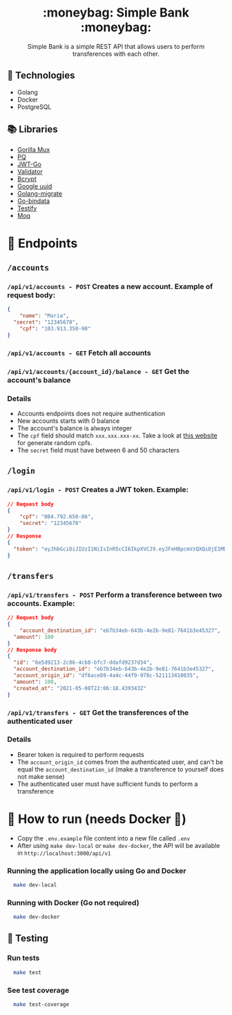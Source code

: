 <h1 align="center">:moneybag: Simple Bank :moneybag:</h1>

<p align="center">Simple Bank is a simple REST API that allows users to perform transferences with each other.</p>

## :wrench: Technologies

- Golang
- Docker
- PostgreSQL

## :books: Libraries

- [Gorilla Mux](https://github.com/gorilla/mux)
- [PQ](https://github.com/lib/pq)
- [JWT-Go](https://github.com/dgrijalva/jwt-go)
- [Validator](https://github.com/go-playground/validator)
- [Bcrypt](https://pkg.go.dev/golang.org/x/crypto/bcrypt)
- [Google uuid](https://github.com/google/uuid)
- [Golang-migrate](https://github.com/golang-migrate/migrate)
- [Go-bindata](https://github.com/kevinburke/go-bindata)
- [Testify](https://github.com/stretchr/testify)
- [Moq](https://github.com/matryer/moq)

# :triangular_flag_on_post: Endpoints

## `/accounts`

### `/api/v1/accounts - POST` Creates a new account. Example of request body:

```json
{
	"name": "Maria",
  "secret": "12345678",
	"cpf": "103.913.350-90"
}
```

### `/api/v1/accounts - GET` Fetch all accounts

### `/api/v1/accounts/{account_id}/balance - GET` Get the account's balance

### Details

- Accounts endpoints does not require authentication
- New accounts starts with 0 balance
- The account's balance is always integer
- The `cpf` field should match `xxx.xxx.xxx-xx`. Take a look at [this website](https://www.4devs.com.br/gerador_de_cpf) for generate random cpfs.
- The `secret` field must have between 6 and 50 characters

## `/login`

### `/api/v1/login - POST` Creates a JWT token. Example:
```json
// Request body
{
	"cpf": "084.792.650-86",
	"secret": "12345678"
}
// Response
{
  "token": "eyJhbGciOiJIUzI1NiIsInR5cCI6IkpXVCJ9.eyJFeHBpcmVzQXQiOjE1MDAsIklkIjoiZGY2YWNlODktNGE0Yy00NGY5LTk3OGMtNTIxMTEzNDEwMDM1IiwiSXNzdWVkQXQiOjE2MjA1MTE0Mjl9.v1kzBo3GdIXO1vhTq9_icIgfdgE7981KZ5CaQlw3Bvs"
}
```

## `/transfers`

### `/api/v1/transfers - POST` Perform a transference between two accounts. Example:

```json
// Request body
{
	"account_destination_id": "eb7b34eb-643b-4e2b-9e81-7641b3e45327",
  "amount": 100
}
// Response body
{
  "id": "6e5d9213-2c86-4cb8-bfc7-ddafd9237d34",
  "account_destination_id": "eb7b34eb-643b-4e2b-9e81-7641b3e45327",
  "account_origin_id": "df6ace89-4a4c-44f9-978c-521113410035",
  "amount": 100,
  "created_at": "2021-05-08T22:06:18.439343Z"
}
```

### `/api/v1/transfers - GET` Get the transferences of the authenticated user

### Details

- Bearer token is required to perform requests
- The `account_origin_id` comes from the authenticated user, and can't be equal the `account_destination_id` (make a transference to yourself does not make sense)
- The authenticated user must have sufficient funds to perform a transference

# :checkered_flag: How to run (needs Docker :whale:)

- Copy the `.env.example` file content into a new file called `.env`
- After using `make dev-local` or `make dev-docker`, the API will be available in `http://localhost:3000/api/v1`

### Running the application locally using Go and Docker

```zsh
  make dev-local
```

### Running with Docker (Go not required)
```zsh
  make dev-docker
```

## :vertical_traffic_light: Testing

### Run tests
```zsh
  make test
```

### See test coverage
```zsh
  make test-coverage
```